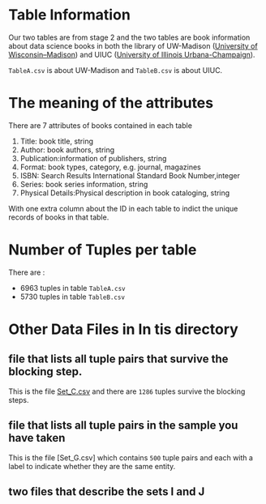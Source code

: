 # Table Information

Our two tables are from stage 2 and the two tables are book information about
 data science books in both the library of UW-Madison ([University of 
 Wisconsin–Madison](https://www.wisc.edu/)) and UIUC ([University of Illinois Urbana-Champaign](http://illinois.edu/)).
 
`TableA.csv` is about UW-Madison and `TableB.csv` is about UIUC.

# The meaning of the attributes

There are 7 attributes of books contained in each table

1. Title: book title, string
2. Author: book authors, string
3. Publication:information of publishers, string
4. Format: book types, category, e.g. journal, magazines
5. ISBN: Search Results International Standard Book Number,integer
6. Series: book series information, string
7. Physical Details:Physical description in book cataloging, string

With one extra column about the ID in each table to indict the unique records
 of books in that table.

# Number of Tuples per table

There are :

* 6963 tuples in table `TableA.csv`
* 5730 tuples in table `TableB.csv`

# Other Data Files in In tis directory

## file that lists all tuple pairs that survive the blocking step. 

This is the  file [Set_C.csv]() and there are `1286` tuples survive the 
blocking 
steps.

## file that lists all tuple pairs in the sample you have taken

This is the file [Set_G.csv] which contains `500` tuple pairs and each with a
 label to indicate whether they are the same entity. 
  

## two files that describe the sets I and J


